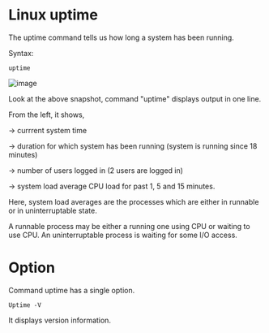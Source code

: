 # Linux uptime
The uptime command tells us how long a system has been running.

Syntax:
````
uptime  
````
![image](https://github.com/Velocity9919/Linux_Commands/assets/143435067/8274e145-7048-4c58-b17b-13b7651fec0c)


Look at the above snapshot, command "uptime" displays output in one line.

From the left, it shows,

-> currrent system time

-> duration for which system has been running (system is running since 18 minutes)

-> number of users logged in (2 users are logged in)

-> system load average CPU load for past 1, 5 and 15 minutes.

Here, system load averages are the processes which are either in runnable or in uninterruptable state.

A runnable process may be either a running one using CPU or waiting to use CPU. An uninterruptable process is waiting for some I/O access.

# Option

Command uptime has a single option.
````
Uptime -V
````
It displays version information.
